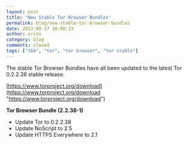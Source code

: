 ```yaml
---
layout: post
title: "New Stable Tor Browser Bundles"
permalink: blog/new-stable-tor-browser-bundles
date: 2012-08-17 16:08:13
author: erinn
category: blog
comments: closed
tags: ["tbb", "tor", "tor browser", "tor stable"]
---
```


The stable Tor Browser Bundles have all been updated to the latest Tor 0.2.2.38 stable release.

[https://www.torproject.org/download](https://www.torproject.org/download "https://www.torproject.org/download")

**Tor Browser Bundle (2.2.38-1)**

-   Update Tor to 0.2.2.38
-   Update NoScript to 2.5
-   Update HTTPS Everywhere to 2.1

